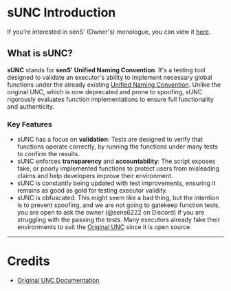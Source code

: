 # sUNC Introduction

If you're interested in senS' (Owner's) monologue, you can view it [here](./README-condensed.md).

## What is sUNC? 

**sUNC** stands for **senS' Unified Naming Convention**. It's a testing tool designed to validate an executor's ability to implement necessary global functions under the already existing [Unified Naming Convention](https://github.com/unified-naming-convention/NamingStandard/tree/main). Unlike the original UNC, which is now deprecated and prone to spoofing, sUNC rigorously evaluates function implementations to ensure full functionality and authenticity.

### Key Features

- sUNC has a focus on **validation**: Tests are designed to verify that functions operate correctly, by running the functions under many tests to confirm the results.
- sUNC enforces **transparency** and **accountability**: The script exposes fake, or poorly implemented functions to protect users from misleading claims and help developers improve their environment.
- sUNC is constantly being updated with test improvements, ensuring it remains as good as gold for testing executor validity.
- sUNC is obfuscated. This might seem like a bad thing, but the intention is to prevent spoofing, and we are not going to gatekeep function tests, you are open to ask the owner (@sens6222 on Discord) if you are struggling with the passing the tests. Many executors already fake their environments to suit the [Original UNC](https://github.com/unified-naming-convention/NamingStandard/tree/main) since it is open source.

-----

# Credits

- [Original UNC Documentation](https://github.com/unified-naming-convention/NamingStandard/tree/main)
